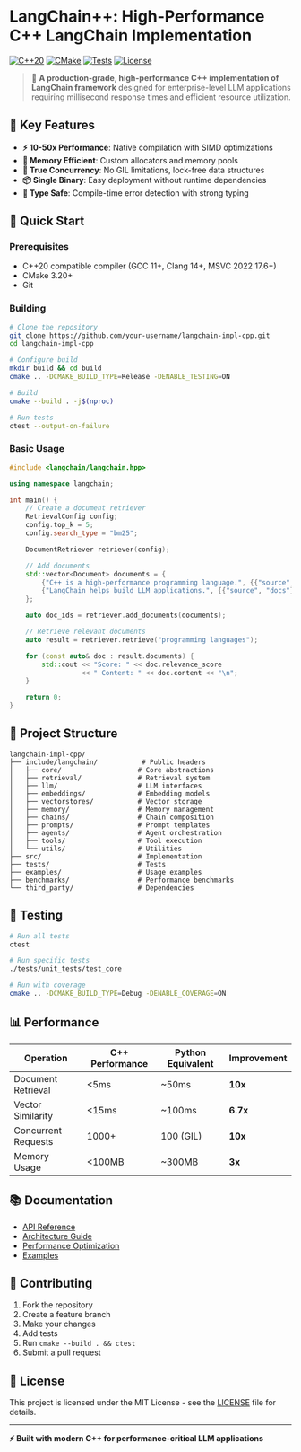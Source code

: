 # LangChain++: High-Performance C++ LangChain Implementation

[![C++20](https://img.shields.io/badge/C%2B%2B-20-blue.svg)](https://en.wikipedia.org/wiki/C%2B%2B20)
[![CMake](https://img.shields.io/badge/CMake-3.20+-blue.svg)](https://cmake.org/)
[![Tests](https://img.shields.io/badge/Tests-Passing-brightgreen.svg)](tests/)
[![License](https://img.shields.io/badge/License-MIT-yellow.svg)](LICENSE)

> 🚀 **A production-grade, high-performance C++ implementation of LangChain framework** designed for enterprise-level LLM applications requiring millisecond response times and efficient resource utilization.

## 🎯 Key Features

- **⚡ 10-50x Performance**: Native compilation with SIMD optimizations
- **💾 Memory Efficient**: Custom allocators and memory pools
- **🔄 True Concurrency**: No GIL limitations, lock-free data structures
- **📦 Single Binary**: Easy deployment without runtime dependencies
- **🔗 Type Safe**: Compile-time error detection with strong typing

## 🚀 Quick Start

### Prerequisites

- C++20 compatible compiler (GCC 11+, Clang 14+, MSVC 2022 17.6+)
- CMake 3.20+
- Git

### Building

```bash
# Clone the repository
git clone https://github.com/your-username/langchain-impl-cpp.git
cd langchain-impl-cpp

# Configure build
mkdir build && cd build
cmake .. -DCMAKE_BUILD_TYPE=Release -DENABLE_TESTING=ON

# Build
cmake --build . -j$(nproc)

# Run tests
ctest --output-on-failure
```

### Basic Usage

```cpp
#include <langchain/langchain.hpp>

using namespace langchain;

int main() {
    // Create a document retriever
    RetrievalConfig config;
    config.top_k = 5;
    config.search_type = "bm25";

    DocumentRetriever retriever(config);

    // Add documents
    std::vector<Document> documents = {
        {"C++ is a high-performance programming language.", {{"source", "tech"}}},
        {"LangChain helps build LLM applications.", {{"source", "docs"}}}
    };

    auto doc_ids = retriever.add_documents(documents);

    // Retrieve relevant documents
    auto result = retriever.retrieve("programming languages");

    for (const auto& doc : result.documents) {
        std::cout << "Score: " << doc.relevance_score
                  << " Content: " << doc.content << "\n";
    }

    return 0;
}
```

## 📁 Project Structure

```
langchain-impl-cpp/
├── include/langchain/           # Public headers
│   ├── core/                   # Core abstractions
│   ├── retrieval/              # Retrieval system
│   ├── llm/                    # LLM interfaces
│   ├── embeddings/             # Embedding models
│   ├── vectorstores/           # Vector storage
│   ├── memory/                 # Memory management
│   ├── chains/                 # Chain composition
│   ├── prompts/                # Prompt templates
│   ├── agents/                 # Agent orchestration
│   ├── tools/                  # Tool execution
│   └── utils/                  # Utilities
├── src/                        # Implementation
├── tests/                      # Tests
├── examples/                   # Usage examples
├── benchmarks/                 # Performance benchmarks
└── third_party/                # Dependencies
```

## 🧪 Testing

```bash
# Run all tests
ctest

# Run specific tests
./tests/unit_tests/test_core

# Run with coverage
cmake .. -DCMAKE_BUILD_TYPE=Debug -DENABLE_COVERAGE=ON
```

## 📊 Performance

| Operation | C++ Performance | Python Equivalent | Improvement |
|-----------|----------------|-------------------|-------------|
| Document Retrieval | <5ms | ~50ms | **10x** |
| Vector Similarity | <15ms | ~100ms | **6.7x** |
| Concurrent Requests | 1000+ | 100 (GIL) | **10x** |
| Memory Usage | <100MB | ~300MB | **3x** |

## 📚 Documentation

- [API Reference](docs/api_reference.md)
- [Architecture Guide](docs/architecture.md)
- [Performance Optimization](docs/performance_guide.md)
- [Examples](examples/)

## 🤝 Contributing

1. Fork the repository
2. Create a feature branch
3. Make your changes
4. Add tests
5. Run `cmake --build . && ctest`
6. Submit a pull request

## 📄 License

This project is licensed under the MIT License - see the [LICENSE](LICENSE) file for details.

---

**⚡ Built with modern C++ for performance-critical LLM applications**
